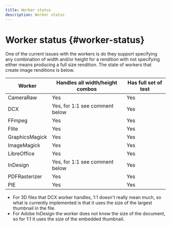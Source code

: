 ```yaml
---
title: Worker status
description: Worker status
---
```


# Worker status {#worker-status}

<!-- TBD: Do we want to include this information in the public docs. Once we have documented the supported file types from formats.md, is this information further useful to the devs?
-->

One of the current issues with the workers is do they support specifying any combination of width and/or height for a rendition with not specifying either means producing a full size rendition. The state of workers that create image renditions is below.

| Worker         | Handles all width/height combos | Has full set of test |
|----------------|---------------------------------|----------------------|
| CameraRaw      | Yes                             | Yes                  |
| DCX            | Yes, for 1:1 see comment below  | Yes                  |
| FFmpeg         | Yes                             | Yes                  |
| Flite          | Yes                             | Yes                  |
| GraphicsMagick | Yes                             | Yes                  |
| ImageMagick    | Yes                             | Yes                  |
| LibreOffice    | Yes                             | Yes                  |
| InDesign       | Yes, for 1:1 see comment below  | Yes                  |
| PDFRasterizer  | Yes                             | Yes                  |
| PIE            | Yes                             | Yes                  |

* For 3D files that DCX worker handles, 1:1 doesn't really mean much, so what is currently implemented is that it uses the size of the largest thumbnail in the file.
* For Adobe InDesign the worker does not know the size of the document, so for 1:1 it uses the size of the embedded thumbnail.
